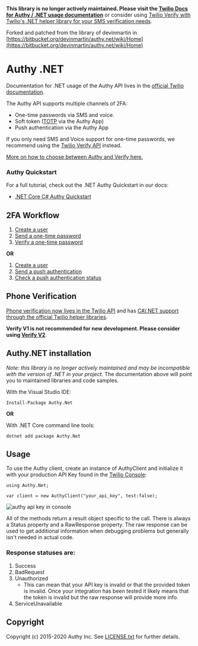 **This library is no longer actively maintained. Please visit the [Twilio Docs for Authy / .NET usage documentation](https://www.twilio.com/docs/authy/api?code-language=C%23)** or consider using [Twilio Verify with Twilio's .NET helper library for your SMS verification needs](https://www.twilio.com/docs/verify/api?code-language=C%23).

Forked and patched from the library of devinmartin in [https://bitbucket.org/devinmartin/authy.net/wiki/Home](https://bitbucket.org/devinmartin/authy.net/wiki/Home)

# Authy .NET

Documentation for .NET usage of the Authy API lives in the [official Twilio documentation](https://www.twilio.com/docs/authy/api/).

The Authy API supports multiple channels of 2FA:
* One-time passwords via SMS and voice.
* Soft token ([TOTP](https://www.twilio.com/docs/glossary/totp) via the Authy App)
* Push authentication via the Authy App

If you only need SMS and Voice support for one-time passwords, we recommend using the [Twilio Verify API](https://www.twilio.com/docs/verify/api) instead. 

[More on how to choose between Authy and Verify here.](https://www.twilio.com/docs/verify/authy-vs-verify)

### Authy Quickstart

For a full tutorial, check out the .NET Authy Quickstart in our docs:
* [.NET Core C# Authy Quickstart](https://www.twilio.com/docs/authy/quickstart/dotnet-core-csharp-two-factor-authentication)

## 2FA Workflow

1. [Create a user](https://www.twilio.com/docs/authy/api/users#enabling-new-user)
2. [Send a one-time password](https://www.twilio.com/docs/authy/api/one-time-passwords)
3. [Verify a one-time password](https://www.twilio.com/docs/authy/api/one-time-passwords#verify-a-one-time-password)

**OR**

1. [Create a user](https://www.twilio.com/docs/authy/api/users#enabling-new-user)
2. [Send a push authentication](https://www.twilio.com/docs/authy/api/push-authentications)
3. [Check a push authentication status](https://www.twilio.com/docs/authy/api/push-authentications#check-approval-request-status)

## <a name="phone-verification"></a>Phone Verification

[Phone verification now lives in the Twilio API](https://www.twilio.com/docs/verify/api) and has [C#/.NET support through the official Twilio helper libraries](https://www.twilio.com/docs/libraries/csharp-dotnet). 

**Verify V1 is not recommended for new development. Please consider using [Verify V2](https://www.twilio.com/docs/verify/api)**.

## Authy.NET installation
*Note: this library is no longer actively maintained and may be incompatible with the version of .NET in your project.* The documentation above will point you to maintained libraries and code samples.

With the Visual Studio IDE:
```
Install-Package Authy.Net
```

**OR**

With .NET Core command line tools:
```
dotnet add package Authy.Net
```

## Usage

To use the Authy client, create an instance of AuthyClient and initialize it with your production API Key found in the [Twilio Console](https://www.twilio.com/console/authy/applications/):

```
using Authy.Net;

var client = new AuthyClient("your_api_key", test:false);
```

![authy api key in console](https://s3.amazonaws.com/com.twilio.prod.twilio-docs/images/account-security-api-key.width-800.png)

All of the methods return a result object specific to the call. There is always a Status property and a RawResponse property. The raw response can be used to get additional information when debugging problems but generally isn't needed in actual code.

### Response statuses are:
1. Success
2. BadRequest
3. Unauthorized
    * This can mean that your API key is invalid or that the provided token is invalid. Once your integration has been tested it likely means that the token is invalid but the raw response will provide more info.
4. ServiceUnavailable

## Copyright

Copyright (c) 2015-2020 Authy Inc. See [LICENSE.txt](https://github.com/twilio/authy.net/blob/master/LICENSE.txt) for further details.
